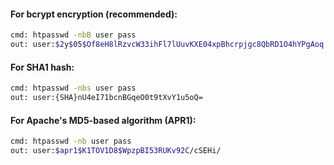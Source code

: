 #### For bcrypt encryption (recommended):
```bash
cmd: htpasswd -nbB user pass
out: user:$2y$05$Of8eH8lRzvcW33ihFl7lUuvKXE04xpBhcrpjgc8QbRD1O4hYPgAoq
```

#### For SHA1 hash:
```bash
cmd: htpasswd -nbs user pass
out: user:{SHA}nU4eI71bcnBGqeO0t9tXvY1u5oQ=
```

#### For Apache's MD5-based algorithm (APR1):
```bash
cmd: htpasswd -nb user pass
out: user:$apr1$K1TOV1D8$WpzpBI53RUKv92C/cSEHi/
```